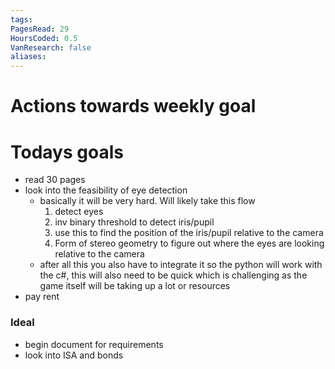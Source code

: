 ```yaml
---
tags: 
PagesRead: 29
HoursCoded: 0.5
VanResearch: false
aliases:
---
```

# Actions towards weekly goal
# Todays goals
- read 30 pages 
- look into the feasibility of eye detection
	- basically it will be very hard. Will likely take this flow
		1. detect eyes
		2. inv binary threshold to detect iris/pupil 
		3. use this to find the position of the iris/pupil relative to the camera
		4. Form of stereo geometry to figure out where the eyes are looking relative to the camera
	- after all this you also have to integrate it so the python will work with the c#, this will also need to be quick which is challenging as the game itself will be taking up a lot or resources 
- pay rent
### Ideal
- begin document for requirements
- look into ISA and bonds